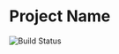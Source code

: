 # Project Name

![Build Status](https://github.com/PG-7V/blog_project_1/actions/workflows/django.yml/badge.svg?branch=master)
